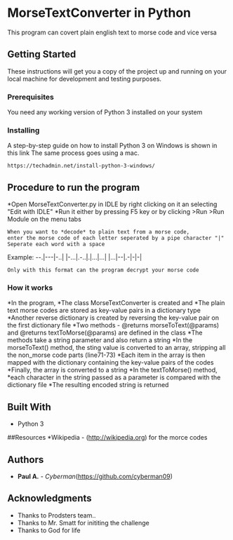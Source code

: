 # MorseTextConverter in Python

This program can covert plain english text to morse code and vice versa

## Getting Started

These instructions will get you a copy of the project up and running on your local machine for development and testing purposes.

### Prerequisites

You need any working version of Python 3 installed on your system


### Installing

A step-by-step guide on how to install Python 3 on Windows is shown in this link
The same process goes using a mac.
```
https://techadmin.net/install-python-3-windows/
```


## Procedure to run the program

*Open MorseTextConverter.py in IDLE by right clicking on it an selecting "Edit with IDLE"
*Run it either by pressing F5 key or by clicking >Run >Run Module on the menu tabs

```
When you want to *decode* to plain text from a morse code, 
enter the morse code of each letter seperated by a pipe character "|"
Seperate each word with a space
```
Example: --.|---|-..| |-...|.-..|.|...|...| |...|--|.-|-|-|
```
Only with this format can the program decrypt your morse code
```
### How it works
*In the program,
*The class MorseTextConverter is created and 
*The plain text morse codes are stored as key-value pairs in a dictionary type
*Another reverse dictionary is created by reversing the key-value pair on the first dictionary file
*Two methods - @returns morseToText(@params) and @returns textToMorse(@params) are defined in the class
*The methods take a string parameter and also return a string
*In the morseToText() method, the sting value is converted to an array, stripping all the non_morse code parts (line71-73)
*Each item in the array is then mapped with the dictionary containing the key-value pairs of the codes
*Finally, the array is converted to a string
*In the textToMorse() method, 
*each character in the string passed as a parameter is compared with the dictionary file
*The resulting encoded string is returned


## Built With

* Python 3

##Resources
*Wikipedia - (http://wikipedia.org) for the morce codes

## Authors

* **Paul A.** - *Cyberman*(https://github.com/cyberman09)


## Acknowledgments

* Thanks to Prodsters team..
* Thanks to Mr. Smatt for inititing the challenge
* Thanks to God for life

